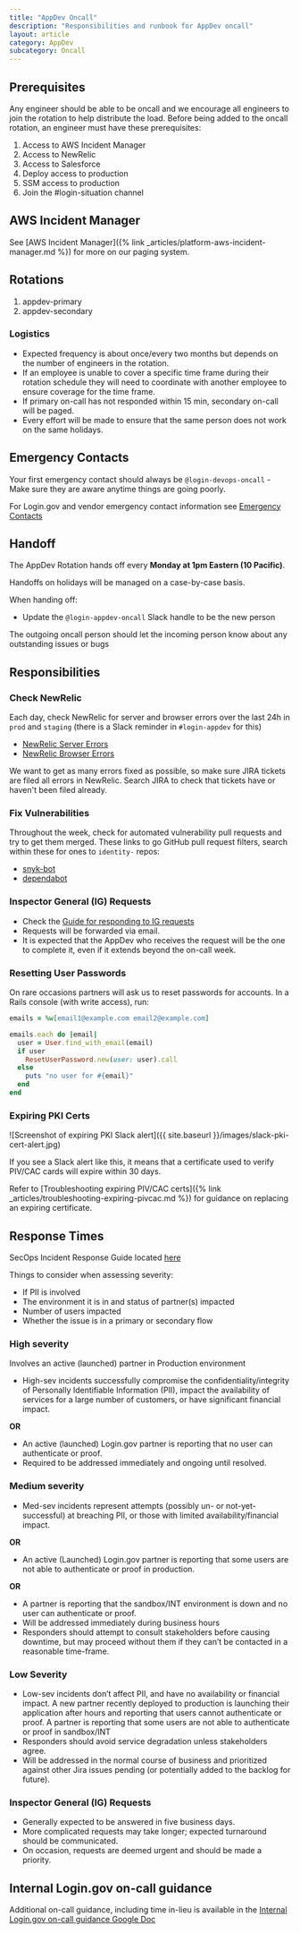 ```yaml
---
title: "AppDev Oncall"
description: "Responsibilities and runbook for AppDev oncall"
layout: article
category: AppDev
subcategory: Oncall
---
```


## Prerequisites

Any engineer should be able to be oncall and we encourage all engineers to join the rotation to help
distribute the load. Before being added to the oncall rotation, an engineer must have these prerequisites:

1. Access to AWS Incident Manager
2. Access to NewRelic
3. Access to Salesforce
4. Deploy access to production
5. SSM access to production
6. Join the #login-situation channel

## AWS Incident Manager

See [AWS Incident Manager]({% link _articles/platform-aws-incident-manager.md %}) for more on our paging system.

## Rotations

1. appdev-primary
2. appdev-secondary

### Logistics

* Expected frequency is about once/every two months but depends on the number of engineers in the rotation.
* If an employee is unable to cover a specific time frame during their rotation schedule they will need to coordinate with another employee to ensure coverage for the time frame.
* If primary on-call has not responded within 15 min, secondary on-call will be paged.
* Every effort will be made to ensure that the same person does not work on the same holidays.

## Emergency Contacts

Your first emergency contact should always be `@login-devops-oncall` - Make sure they are aware anytime things are going poorly.

For Login.gov and vendor emergency contact information see [Emergency Contacts](https://gitlab.login.gov/lg/identity-devops/-/wikis/On-Call-Guide-Quick-Reference#emergency-contacts)

## Handoff

The AppDev Rotation hands off every **Monday at 1pm Eastern (10 Pacific)**.

Handoffs on holidays will be managed on a case-by-case basis.

When handing off:

* Update the `@login-appdev-oncall` Slack handle to be the new person

The outgoing oncall person should let the incoming person know about any outstanding issues or bugs

## Responsibilities

### Check NewRelic

Each day, check NewRelic for server and browser errors over the last 24h in `prod` and `staging` (there is a Slack reminder in `#login-appdev` for this)
- [NewRelic Server Errors](https://one.newrelic.com/launcher/nr1-core.explorer?platform[accountId]=1376370&platform[timeRange][duration]=43200000&pane=eyJiYXJjaGFydCI6ImJhcmNoYXJ0IiwidG9wRmFjZXQiOiJ0cmFuc2FjdGlvblVpTmFtZSIsInBhZ2UiOiJ0YWJsZSIsIm5lcmRsZXRJZCI6ImVycm9ycy11aS5vdmVydmlldyIsImVudGl0eUlkIjoiTVRNM05qTTNNSHhCVUUxOFFWQlFURWxEUVZSSlQwNThOVEl4TXpZNE5UZyJ9&sidebars[0]=eyJuZXJkbGV0SWQiOiJucjEtY29yZS5hY3Rpb25zIiwiZW50aXR5SWQiOiJNVE0zTmpNM01IeEJVRTE4UVZCUVRFbERRVlJKVDA1OE5USXhNelk0TlRnIiwic2VsZWN0ZWROZXJkbGV0Ijp7Im5lcmRsZXRJZCI6ImVycm9ycy11aS5vdmVydmlldyJ9fQ)
- [NewRelic Browser Errors](https://one.newrelic.com/launcher/nr1-core.explorer?pane=eyJuZXJkbGV0SWQiOiJicm93c2VyLW5yMS5icm93c2VyLWpzLWVycm9ycyIsImVudGl0eUlkIjoiTVRNM05qTTNNSHhDVWs5WFUwVlNmRUZRVUV4SlEwRlVTVTlPZkRVeU1qRTBNelk0In0=&sidebars[0]=eyJuZXJkbGV0SWQiOiJucjEtY29yZS5hY3Rpb25zIiwiZW50aXR5SWQiOiJNVE0zTmpNM01IeENVazlYVTBWU2ZFRlFVRXhKUTBGVVNVOU9mRFV5TWpFME16WTQiLCJzZWxlY3RlZE5lcmRsZXQiOnsibmVyZGxldElkIjoiYnJvd3Nlci1ucjEuYnJvd3Nlci1qcy1lcnJvcnMifX0=&platform[accountId]=1376370&platform[timeRange][duration]=43200000&platform[$isFallbackTimeRange]=false)

We want to get as many errors fixed as possible, so make sure JIRA tickets are filed all errors in NewRelic. Search JIRA to check that tickets have or haven't been filed already.

### Fix Vulnerabilities

Throughout the week, check for automated vulnerability pull requests and try to get them merged. These links to go GitHub pull request filters, search within these for ones to `identity-` repos:

* [snyk-bot][snyk]
* [dependabot][dependabot]

[snyk]: https://github.com/search?q=user%3A18F+user%3AGSA+is%3Aopen+archived%3Afalse+author%3Asnyk-bot&type=Issues
[dependabot]: https://github.com/search?o=asc&q=user%3A18F+user%3AGSA+author%3Aapp%2Fdependabot+is%3Aopen+archived%3Afalse&s=created&type=Issues

###  Inspector General (IG) Requests

* Check the [Guide for responding to IG requests][ig-requests]
* Requests will be forwarded via email.
* It is expected that the AppDev who receives the request will be the one to complete it, even if it extends beyond the on-call week.

[ig-requests]: https://gitlab.login.gov/lg-people/security/login-security-handbook/-/wikis/resources/Runbooks/Inspector-General-Data-Requests

### Resetting User Passwords

On rare occasions partners will ask us to reset passwords for accounts. In a Rails console (with write access), run:

```ruby
emails = %w[email1@example.com email2@example.com]

emails.each do |email|
  user = User.find_with_email(email)
  if user
    ResetUserPassword.new(user: user).call
  else
    puts "no user for #{email}"
  end
end
```

### Expiring PKI Certs

![Screenshot of expiring PKI Slack alert]({{ site.baseurl }}/images/slack-pki-cert-alert.jpg)

If you see a Slack alert like this, it means that a certificate used to verify PIV/CAC cards will expire within 30 days.

Refer to [Troubleshooting expiring PIV/CAC certs]({% link _articles/troubleshooting-expiring-pivcac.md %}) for guidance on replacing an expiring certificate.

## Response Times

SecOps Incident Response Guide located [here](https://handbook.login.gov/articles/secops-incident-response-guide.html)

Things to consider when assessing severity:
* If PII is involved
* The environment it is in and status of partner(s) impacted
* Number of users impacted
* Whether the issue is in a primary or secondary flow

### High severity
Involves an active (launched) partner in Production environment

* High-sev incidents successfully compromise the confidentiality/integrity of Personally Identifiable Information (PII), impact the availability of services for a large number of customers, or have significant financial impact.

**OR**

* An active (launched) Login.gov partner is reporting that no user can authenticate or proof.
* Required to be addressed immediately and ongoing until resolved.

### Medium severity

* Med-sev incidents represent attempts (possibly un- or not-yet-successful) at breaching PII, or those with limited availability/financial impact.

**OR**

* An active (Launched) Login.gov partner is reporting that some users are not able to authenticate or proof in production.

**OR**

* A partner is reporting that the sandbox/INT environment is down and no user can authenticate or proof.
* Will be addressed immediately during business hours
* Responders should attempt to consult stakeholders before causing downtime, but may proceed without them if they can’t be contacted in a reasonable time-frame.

### Low Severity
* Low-sev incidents don’t affect PII, and have no availability or financial impact. A new partner recently deployed to production is launching their application after hours and reporting that users cannot authenticate or proof. A partner is reporting that some users are not able to authenticate or proof in sandbox/INT
* Responders should avoid service degradation unless stakeholders agree.
* Will be addressed in the normal course of business and prioritized against other Jira issues pending (or potentially added to the backlog for future).

### Inspector General (IG) Requests

* Generally expected to be answered in five business days.
* More complicated requests may take longer; expected turnaround should be communicated.
* On occasion, requests are deemed urgent and should be made a priority.

## Internal Login.gov on-call guidance

Additional on-call guidance, including time in-lieu is available in the [Internal Login.gov on-call guidance Google Doc](https://docs.google.com/document/d/1mOU3rnBJUKiMNFnz-odudmzNCo06CoKsAlCX1ZrK4ZY/edit#)
